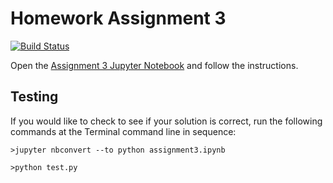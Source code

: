 # Homework Assignment 3

[![Build Status](https://travis-ci.com/PGE323M/assignment3.svg?token=SnMGq692xXXqxzyE6QSj&branch=master)](https://travis-ci.com/PGE323M/assignment3)

Open the [Assignment 3 Jupyter Notebook](assignment3.ipynb) and follow the instructions.

## Testing

If you would like to check to see if your solution is correct, run the following commands at the Terminal command line in sequence:

````
>jupyter nbconvert --to python assignment3.ipynb
````

````
>python test.py
````

